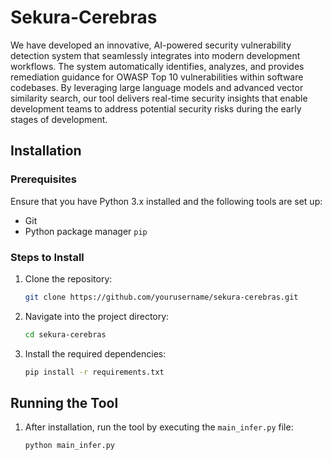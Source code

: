 # Sekura-Cerebras

We have developed an innovative, AI-powered security vulnerability detection system that seamlessly integrates into modern development workflows. The system automatically identifies, analyzes, and provides remediation guidance for OWASP Top 10 vulnerabilities within software codebases. By leveraging large language models and advanced vector similarity search, our tool delivers real-time security insights that enable development teams to address potential security risks during the early stages of development.

## Installation

### Prerequisites

Ensure that you have Python 3.x installed and the following tools are set up:

- Git
- Python package manager `pip`

### Steps to Install

1. Clone the repository:

    ```bash
    git clone https://github.com/yourusername/sekura-cerebras.git
    ```

2. Navigate into the project directory:

    ```bash
    cd sekura-cerebras
    ```

3. Install the required dependencies:

    ```bash
    pip install -r requirements.txt
    ```

## Running the Tool

1. After installation, run the tool by executing the `main_infer.py` file:

    ```bash
    python main_infer.py
    ```
